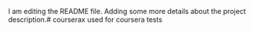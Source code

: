 I am editing the README file. Adding some more details about the project description.# courserax
used for coursera tests
